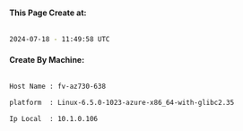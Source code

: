 
   
#### This Page Create at:

```bash

2024-07-18 - 11:49:58 UTC

```

#### Create By Machine:

```bash

Host Name : fv-az730-638

platform  : Linux-6.5.0-1023-azure-x86_64-with-glibc2.35

Ip Local  : 10.1.0.106

```

